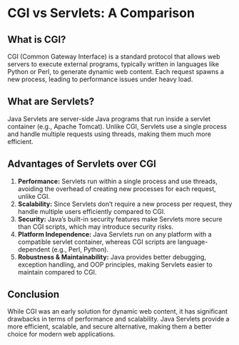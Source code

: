 # CGI vs Servlets: A Comparison

## **What is CGI?**

CGI (Common Gateway Interface) is a standard protocol that allows web servers to execute external programs, typically written in languages like Python or Perl, to generate dynamic web content. Each request spawns a new process, leading to performance issues under heavy load.

## **What are Servlets?**

Java Servlets are server-side Java programs that run inside a servlet container (e.g., Apache Tomcat). Unlike CGI, Servlets use a single process and handle multiple requests using threads, making them much more efficient.

## **Advantages of Servlets over CGI**

1. **Performance:** Servlets run within a single process and use threads, avoiding the overhead of creating new processes for each request, unlike CGI.
2. **Scalability:** Since Servlets don’t require a new process per request, they handle multiple users efficiently compared to CGI.
3. **Security:** Java’s built-in security features make Servlets more secure than CGI scripts, which may introduce security risks.
4. **Platform Independence:** Java Servlets run on any platform with a compatible servlet container, whereas CGI scripts are language-dependent (e.g., Perl, Python).
5. **Robustness & Maintainability:** Java provides better debugging, exception handling, and OOP principles, making Servlets easier to maintain compared to CGI.

## **Conclusion**

While CGI was an early solution for dynamic web content, it has significant drawbacks in terms of performance and scalability. Java Servlets provide a more efficient, scalable, and secure alternative, making them a better choice for modern web applications.
